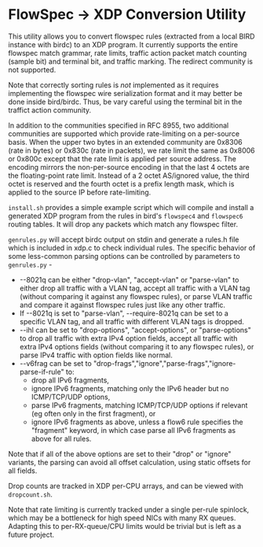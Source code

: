 FlowSpec -> XDP Conversion Utility
==================================

This utility allows you to convert flowspec rules (extracted from a local BIRD instance with birdc)
to an XDP program. It currently supports the entire flowspec match grammar, rate limits, traffic
action packet match counting (sample bit) and terminal bit, and traffic marking. The redirect
community is not supported.

Note that correctly sorting rules is *not* implemented as it requires implementing the flowspec
wire serialization format and it may better be done inside bird/birdc. Thus, be vary careful using
the terminal bit in the traffict action community.

In addition to the communities specified in RFC 8955, two additional communities are supported which
provide rate-limiting on a per-source basis. When the upper two bytes in an extended community are
0x8306 (rate in bytes) or 0x830c (rate in packets), we rate limit the same as 0x8006 or 0x800c
except that the rate limit is applied per source address. The encoding mirrors the non-per-source
encoding in that the last 4 octets are the floating-point rate limit. Instead of a 2 octet
AS/ignored value, the third octet is reserved and the fourth octet is a prefix length mask, which
is applied to the source IP before rate-limiting.

`install.sh` provides a simple example script which will compile and install a generated XDP program
from the rules in bird's `flowspec4` and `flowspec6` routing tables. It will drop any packets which
match any flowspec filter.

`genrules.py` will accept birdc output on stdin and generate a rules.h file which is included in
xdp.c to check individual rules. The specific behavior of some less-common parsing options can be
controlled by parameters to `genrules.py` -
 * --8021q can be either "drop-vlan", "accept-vlan" or "parse-vlan" to either drop all traffic with
   a VLAN tag, accept all traffic with a VLAN tag (without comparing it against any flowspec rules),
   or parse VLAN traffic and compare it against flowspec rules just like any other traffic.
 * If --8021q is set to "parse-vlan", --require-8021q can be set to a specific VLAN tag, and all
   traffic with different VLAN tags is dropped.
 * --ihl can be set to "drop-options", "accept-options", or "parse-options" to drop all traffic with
   extra IPv4 option fields, accept all traffic with extra IPv4 options fields (without comparing it
   to any flowspec rules), or parse IPv4 traffic with option fields like normal.
 * --v6frag can be set to "drop-frags","ignore","parse-frags","ignore-parse-if-rule" to:
   * drop all IPv6 fragments,
   * ignore IPv6 fragments, matching only the IPv6 header but no ICMP/TCP/UDP options,
   * parse IPv6 fragments, matching ICMP/TCP/UDP options if relevant (eg often only in the first
     fragment), or
   * ignore IPv6 fragments as above, unless a flow6 rule specifies the "fragment" keyword, in which
     case parse all IPv6 fragments as above for all rules.

Note that if all of the above options are set to their "drop" or "ignore" variants, the parsing can
avoid all offset calculation, using static offsets for all fields.

Drop counts are tracked in XDP per-CPU arrays, and can be viewed with `dropcount.sh`.

Note that rate limiting is currently tracked under a single per-rule spinlock, which may be a
bottleneck for high speed NICs with many RX queues. Adapting this to per-RX-queue/CPU limits would
be trivial but is left as a future project.
